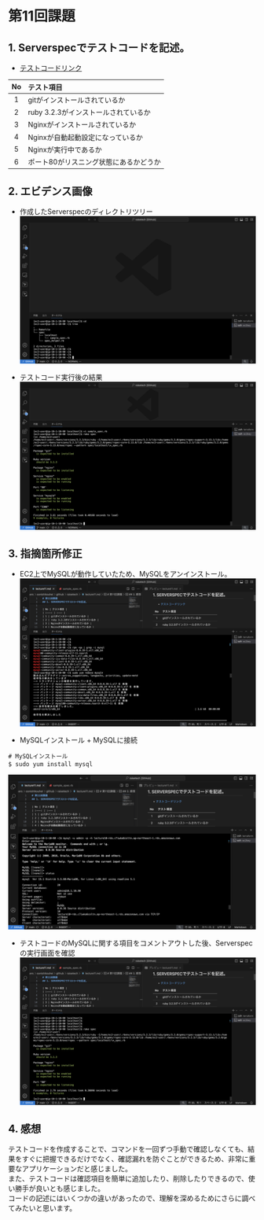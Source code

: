 # 第11回課題

## 1. Serverspecでテストコードを記述。
- [テストコードリンク](severspec/sample_spec.rb)

| No | テスト項目 |
| :---: | :--- |
| 1 | gitがインストールされているか |
| 2 | ruby 3.2.3がインストールされているか |
| 3 | Nginxがインストールされているか |
| 4 | Nginxが自動起動設定になっているか |
| 5 | Nginxが実行中であるか |
| 6 | ポート80がリスニング状態にあるかどうか |


## 2. エビデンス画像
- 作成したServerspecのディレクトリツリー  
![画像](images/lecture11/lecture11-serverspec-tree.png)  

- テストコード実行後の結果  
![画像](images/lecture11/lecture11-severspec-ok.png)  


## 3. 指摘箇所修正
- EC2上でMySQLが動作していたため、MySQLをアンインストール。  
![画像](images/lecture11/lecture11-mysql-delete.png)

- MySQLインストール + MySQLに接続  
```
# MySQLインストール
$ sudo yum install mysql
```
![画像](images/lecture11/lecture11-mysql-conect.png)

- テストコードのMySQLに関する項目をコメントアウトした後、Serverspecの実行画面を確認  
![画像](images/lecture11/lecture11-serverspec-notsql.png)

## 4. 感想
テストコードを作成することで、コマンドを一回ずつ手動で確認しなくても、結果をすぐに把握できるだけでなく、確認漏れを防ぐことができるため、非常に重要なアプリケーションだと感じました。  
また、テストコードは確認項目を簡単に追加したり、削除したりできるので、使い勝手が良いとも感じました。  
コードの記述にはいくつかの違いがあったので、理解を深めるためにさらに調べてみたいと思います。
